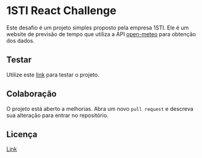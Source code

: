 # 1STI React Challenge

Este desafio é um projeto simples proposto pela empresa 1STI. Ele é um
website de previsão de tempo que utiliza a API
[open-meteo](https://open-meteo.com/) para obtenção dos dados.

## Testar

Utilize este [link](https://1sti-react-challenge.vercel.app/) para testar o
projeto.

## Colaboração

O projeto está aberto a melhorias. Abra um novo `pull request` e descreva
sua alteração para entrar no repositório.

## Licença

[Link](./LICENSE)

